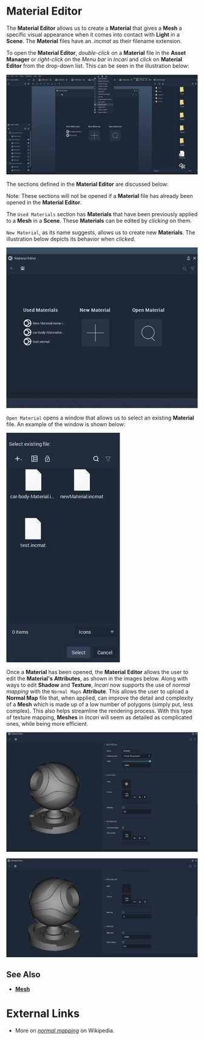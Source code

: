 # Material Editor

The **Material Editor** allows us to create a **Material** that gives a **Mesh** a specific visual appearance when it comes into contact with **Light** in a **Scene**. The **Material** files have an _.incmat_ as their filename extension.

To open the **Material Editor**, _double-click_ on a **Material** file in the **Asset Manager** or _right-click_ on the _Menu bar_ in *Incari* and _click_ on **Material Editor** from the drop-down list. This can be seen in the illustration below:

![](../.gitbook/assets/material-editor.PNG)

The sections defined in the **Material Editor** are discussed below:

Note: These sections will not be opened if a **Material** file has already been opened in the **Material Editor**.

The `Used Materials` section has **Materials** that have been previously applied to a **Mesh** in a **Scene**. These **Materials** can be edited by _clicking_ on them.

`New Material`, as its name suggests, allows us to create new **Materials**. The illustration below depicts its behavior when _clicked_.

![](../.gitbook/assets/create-material.gif)

`Open Material` opens a window that allows us to select an existing **Material** file. An example of the window is shown below: 

![](../.gitbook/assets/open-material-editor.PNG)


Once a **Material** has been opened, the **Material** **Editor** allows the user to edit the **Material's** **Attributes**, as shown in the images below. Along with ways to edit **Shadow** and **Texture**, *Incari* now supports the use of *normal mapping* with the `Normal Maps` **Attribute**. This allows the user to upload a **Normal Map** file that, when applied, can improve the detail and complexity of a **Mesh** which is made up of a low number of polygons (simply put, less complex). This also helps streamline the rendering process. With this type of texture mapping, **Meshes** in *Incari* will seem as detailed as complicated ones, while being more efficient. 

![](../.gitbook/assets/material-editor-1.png)

![](../.gitbook/assets/material-editor-2.png)

## See Also

* [**Mesh**](../getting-started/scene-objects/mesh.md)

# External Links

* More on [*normal mapping*](https://en.wikipedia.org/wiki/Normal_mapping) on Wikipedia.